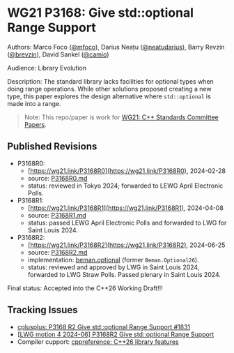 # WG21 P3168: Give std::optional Range Support

Authors: Marco Foco ([@mfoco](https://github.com/mfoco)), Darius Neațu ([@neatudarius](https://github.com/neatudarius)), Barry Revzin ([@brevzin](https://github.com/brevzin)), David Sankel ([@camio](https://github.com/camio))

Audience: Library Evolution

Description: The standard library lacks facilities for optional types when doing range operations. While other solutions proposed creating a new type, this paper explores the design alternative where `std::optional` is made into a range. 

> Note: This repo/paper is work for [WG21: C++ Standards Committee Papers](https://www.open-std.org/jtc1/sc22/wg21/docs/papers/).

## Published Revisions
* P3168R0:
  * [https://wg21.link/P3168R0](https://wg21.link/P3168R0), 2024-02-28
  * source: [P3168R0.md](./revisions/P3168R0.md)
  * status: reviewed in Tokyo 2024; forwarded to LEWG April Electronic Polls.
* P3168R1:
  * [https://wg21.link/P3168R1](https://wg21.link/P3168R1), 2024-04-08
  * source: [P3168R1.md](./revisions/P3168R1.md)
  * status: passed LEWG April Electronic Polls and forwarded to LWG for Saint Louis 2024.
* P3168R2:
  * [https://wg21.link/P3168R2](https://wg21.link/P3168R2), 2024-06-25
  * source: [P3168R2.md](./revisions/P3168R2.md)
  * implementation: [beman.optional](https://github.com/bemanproject/optional) (former `Beman.Optional26`).
  * status: reviewed and approved by LWG in Saint Louis 2024, forwarded to LWG Straw Polls. Passed plenary in Saint Louis 2024.

Final status: Accepted into the C++26 Working Draft!!!

## Tracking Issues

* [cplusplus: P3168 R2 Give std::optional Range Support #1831](https://github.com/cplusplus/papers/issues/1831)
* [[LWG motion 4 2024-06] P3168R2 Give std::optional Range Support](https://github.com/cplusplus/draft/pull/7106)
* Compiler cupport: [cppreference: C++26 library features](https://en.cppreference.com/w/cpp/compiler_support#C.2B.2B26_library_features)

